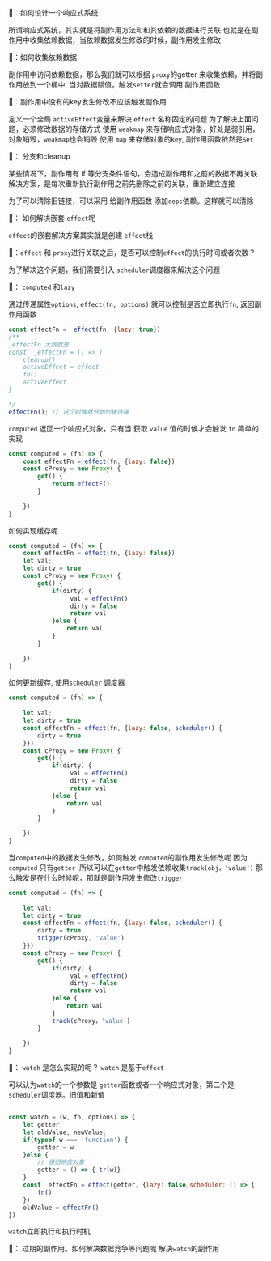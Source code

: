 
🤔：如何设计一个响应式系统

所谓响应式系统，其实就是将副作用方法和和其依赖的数据进行关联
也就是在副作用中收集依赖数据，当依赖数据发生修改的时候，副作用发生修改

🤔：如何收集依赖数据

副作用中访问依赖数据，那么我们就可以根据 `proxy`的getter 来收集依赖，并将副作用放到一个桶中, 当对数据赋值，触发`setter`就会调用 副作用函数

🤔：副作用中没有的key发生修改不应该触发副作用

定义一个全局 `activeEffect`变量来解决 `effect` 名称固定的问题 
为了解决上面问题，必须修改数据的存储方式
使用 `weakmap` 来存储响应式对象，好处是弱引用，对象销毁，`weakmap`也会销毁
使用 `map` 来存储对象的`key`, 副作用函数依然是`Set`

🤔： 分支和cleanup

某些情况下，副作用有 if 等分支条件语句，会造成副作用和之前的数据不再关联
解决方案，是每次重新执行副作用之前先删除之前的关联，重新建立连接

为了可以清除旧链接，可以采用 给副作用函数 添加`deps`依赖。这样就可以清除

🤔： 如何解决嵌套 `effect`呢

`effect`的嵌套解决方案其实就是创建 `effect`栈

🤔：`effect` 和 `proxy`进行关联之后，是否可以控制`effect`的执行时间或者次数？

为了解决这个问题，我们需要引入 `scheduler`调度器来解决这个问题

🤔： `computed` 和`lazy` 

通过传递属性`options`, `effect(fn, options)` 就可以控制是否立即执行`fn`, 返回副作用函数

```js
const effectFn =  effect(fn, {lazy: true})
/**
_effectFn 大致就是
const  _effectFn = () => {
	cleanup()
	activeEffect = effect
	fn()
	activeEffect
} 

*/
effectFn(); // 这个时候就开始创建连接
```

`computed` 返回一个响应式对象，只有当 获取 `value` 值的时候才会触发 `fn`
简单的实现
```js
const computed = (fn) => {
	const effectFn = effect(fn, {lazy: false})
	const cProxy = new Proxy( {
		get() {
			return effectF()
		}
		
	})
}
```

如何实现缓存呢

```js
const computed = (fn) => {
	const effectFn = effect(fn, {lazy: false})
	let val;
	let dirty = true
	const cProxy = new Proxy( {
		get() {
			if(dirty) {
				 val = effectFn()
				 dirty = false
				 return val
			}else {
				return val
			}
		}
		
	})
}
```

如何更新缓存, 使用`scheduler` 调度器

```js
const computed = (fn) => {
	
	let val;
	let dirty = true
	const effectFn = effect(fn, {lazy: false, scheduler() {
		dirty = true
	}})
	const cProxy = new Proxy( {
		get() {
			if(dirty) {
				 val = effectFn()
				 dirty = false
				 return val
			}else {
				return val
			}
		}
		
	})
}
```

当`computed`中的数据发生修改，如何触发 `computed`的副作用发生修改呢
因为`computed` 只有`getter` ,所以可以在`getter`中触发依赖收集`track(obj，'value')`
那么触发是在什么时候呢，那就是副作用发生修改`trigger`

```js
const computed = (fn) => {
	
	let val;
	let dirty = true
	const effectFn = effect(fn, {lazy: false, scheduler() {
		dirty = true
		trigger(cProxy, 'value')
	}})
	const cProxy = new Proxy( {
		get() {
			if(dirty) {
				 val = effectFn()
				 dirty = false
				 return val
			}else {
				return val
			}
			track(cProxy，'value')
		}
		
	})
}
```

🤔： `watch` 是怎么实现的呢？ `watch` 是基于`effect`

可以认为`watch`的一个参数是 `getter`函数或者一个响应式对象，第二个是 `scheduler`调度器。旧值和新值
```js

const watch = (w, fn, options) => {
	let getter;
	let oldValue, newValue;
	if(typeof w === 'function') {
		getter = w
	}else {
		// 递归响应对象
		getter = () => { tr(w)}
	}
	const  effectFn = effect(getter, {lazy: false,scheduler: () => {
		fn()
	})
	oldValue = effectFn()
})

```

`watch`立即执行和执行时机

🤔： 过期的副作用。如何解决数据竞争等问题呢 解决`watch`的副作用


